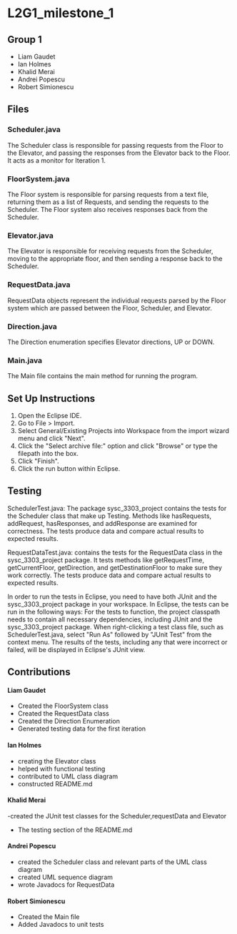 # L2G1_milestone_1

## Group 1 
- Liam Gaudet
- Ian Holmes
- Khalid Merai
- Andrei Popescu
- Robert Simionescu

## Files

### Scheduler.java
The Scheduler class is responsible for passing requests from the Floor to 
the Elevator, and passing the responses from the Elevator back to the Floor.
It acts as a monitor for Iteration 1.

### FloorSystem.java
The Floor system is responsible for parsing requests from a text file, 
returning them as a list of Requests, and sending the requests to the Scheduler.
The Floor system also receives responses back from the Scheduler.

### Elevator.java
The Elevator is responsible for receiving requests from the Scheduler, moving
to the appropriate floor, and then sending a response back to the Scheduler.

### RequestData.java
RequestData objects represent the individual requests parsed by the Floor
system which are passed between the Floor, Scheduler, and Elevator.

### Direction.java
The Direction enumeration specifies Elevator directions, UP or DOWN.

### Main.java
The Main file contains the main method for running the program.

## Set Up Instructions
1. Open the Eclipse IDE.
2. Go to File > Import.
3. Select General/Existing Projects into Workspace from the import wizard menu and click "Next".
4. Click the "Select archive file:" option and click "Browse" or type the filepath into the box.
5. Click "Finish".
6. Click the run button within Eclipse.

## Testing
 SchedulerTest.java: The package sysc_3303_project contains the tests for the Scheduler class that make up Testing. Methods like hasRequests, addRequest, hasResponses, and addResponse are examined for correctness. The tests produce data and compare actual results to expected results.

 RequestDataTest.java: contains the tests for the RequestData class in the sysc_3303_project package. It tests methods like getRequestTime, getCurrentFloor, getDirection, and getDestinationFloor to make sure they work correctly. The tests produce data and compare actual results to expected results.

 In order to run the tests in Eclipse, you need to have both JUnit and the sysc_3303_project package in your workspace. In Eclipse, the tests can be run in the following ways: For the tests to function, the project classpath needs to contain all necessary dependencies, including JUnit and the sysc_3303_project package. When right-clicking a test class file, such as SchedulerTest.java, select "Run As" followed by "JUnit Test" from the context menu. The results of the tests, including any that were incorrect or failed, will be displayed in Eclipse's JUnit view.

## Contributions

#### Liam Gaudet

- Created the FloorSystem class
- Created the RequestData class
- Created the Direction Enumeration
- Generated testing data for the first iteration

#### Ian Holmes

- creating the Elevator class
- helped with functional testing
- contributed to UML class diagram
- constructed README.md

#### Khalid Merai
 -created the JUnit test classes for the Scheduler,requestData and Elevator
 - The testing section of the README.md 

#### Andrei Popescu

- created the Scheduler class and relevant parts of the UML class diagram
- created UML sequence diagram
- wrote Javadocs for RequestData

#### Robert Simionescu
- Created the Main file
- Added Javadocs to unit tests
